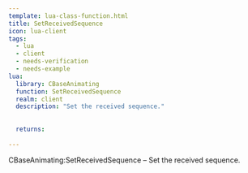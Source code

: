```yaml
---
template: lua-class-function.html
title: SetReceivedSequence
icon: lua-client
tags:
  - lua
  - client
  - needs-verification
  - needs-example
lua:
  library: CBaseAnimating
  function: SetReceivedSequence
  realm: client
  description: "Set the received sequence."
  
  
  returns:
    
---
```


<div class="lua__search__keywords">
CBaseAnimating:SetReceivedSequence &#x2013; Set the received sequence.
</div>
